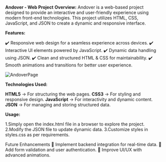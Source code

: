 **Andover - Web Project**
**Overview:**
Andover is a web-based project designed to provide an interactive and user-friendly experience using modern front-end technologies. This project utilizes HTML, CSS, JavaScript, and JSON to create a dynamic and responsive interface.

**Features:**

✔️ Responsive web design for a seamless experience across devices.
✔️ Interactive UI elements powered by JavaScript.
✔️ Dynamic data handling using JSON.
✔️ Clean and structured HTML & CSS for maintainability.
✔️ Smooth animations and transitions for better user experience.

![AndoverPage](https://github.com/user-attachments/assets/16f9c1ba-7933-4c3e-97d3-1c9256058582)


**Technologies Used:**

**HTML5** → For structuring the web pages.
**CSS3** → For styling and responsive design.
**JavaScript** → For interactivity and dynamic content.
**JSON** → For managing and storing structured data.

**Usage:**

1.Simply open the index.html file in a browser to explore the project.
2.Modify the JSON file to update dynamic data.
3.Customize styles in styles.css as per requirements.

Future Enhancements
🔹 Implement backend integration for real-time data.
🔹 Add form validation and user authentication.
🔹 Improve UI/UX with advanced animations.



